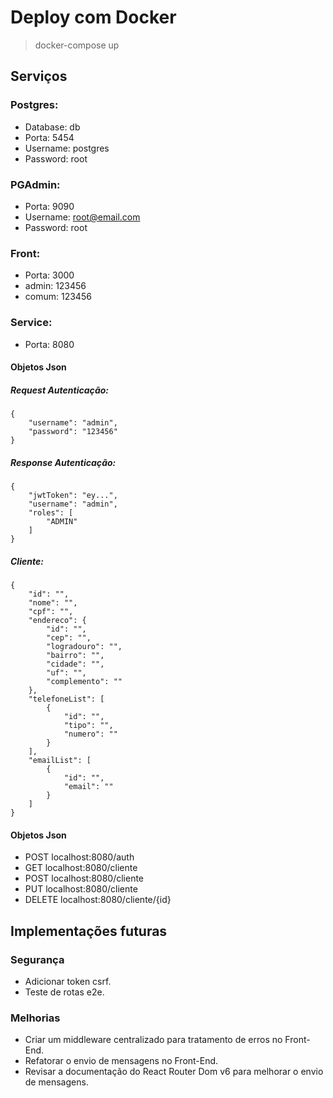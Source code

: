 # Deploy com Docker

> docker-compose up

## Serviços

### Postgres:

- Database: db
- Porta: 5454
- Username: postgres
- Password: root

### PGAdmin:

- Porta: 9090
- Username: root@email.com
- Password: root

### Front:

- Porta: 3000
- admin: 123456
- comum: 123456

### Service:

- Porta: 8080

#### Objetos Json

##### Request Autenticação:

```
{
    "username": "admin",
    "password": "123456"
}
```

##### Response Autenticação:

```
{
    "jwtToken": "ey...",
    "username": "admin",
    "roles": [
        "ADMIN"
    ]
}
```

##### Cliente:

```
{
    "id": "",
    "nome": "",
    "cpf": "",
    "endereco": {
        "id": "",
        "cep": "",
        "logradouro": "",
        "bairro": "",
        "cidade": "",
        "uf": "",
        "complemento": ""
    },
    "telefoneList": [
        {
            "id": "",
            "tipo": "",
            "numero": ""
        }
    ],
    "emailList": [
        {
            "id": "",
            "email": ""
        }
    ]
}
```

#### Objetos Json

- POST localhost:8080/auth
- GET localhost:8080/cliente
- POST localhost:8080/cliente
- PUT localhost:8080/cliente
- DELETE localhost:8080/cliente/{id}

## Implementações futuras

### Segurança

- Adicionar token csrf.
- Teste de rotas e2e.

### Melhorias

- Criar um middleware centralizado para tratamento de erros no Front-End.
- Refatorar o envio de mensagens no Front-End.
- Revisar a documentação do React Router Dom v6 para melhorar o envio de mensagens.
